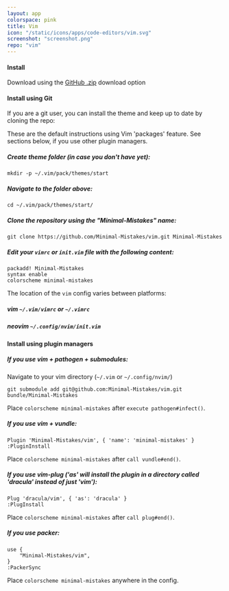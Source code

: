 ```yaml
---
layout: app
colorspace: pink
title: Vim
icon: "/static/icons/apps/code-editors/vim.svg"
screenshot: "screenshot.png"
repo: "vim"
---
```


#### Install

Download using the [GitHub .zip](https://github.com/Minimal-Mistakes/vim/archive/master.zip) download option

#### Install using Git

If you are a git user, you can install the theme and keep up to date by cloning the repo:

These are the default instructions using Vim 'packages' feature. See sections below, if you use other plugin managers.

##### Create theme folder (in case you don't have yet):

```
mkdir -p ~/.vim/pack/themes/start
```

##### Navigate to the folder above:

```
cd ~/.vim/pack/themes/start/
```

##### Clone the repository using the "Minimal-Mistakes" name:

```
git clone https://github.com/Minimal-Mistakes/vim.git Minimal-Mistakes
```

##### Edit your `vimrc` or `init.vim` file with the following content:

```
packadd! Minimal-Mistakes
syntax enable
colorscheme minimal-mistakes
```

The location of the `vim` config varies between platforms:

##### vim `~/.vim/vimrc` or `~/.vimrc`

##### neovim `~/.config/nvim/init.vim`

#### Install using plugin managers

##### If you use vim + pathogen + submodules:

Navigate to your vim directory (`~/.vim` or `~/.config/nvim/`)

```
git submodule add git@github.com:Minimal-Mistakes/vim.git bundle/Minimal-Mistakes
```

Place `colorscheme minimal-mistakes` after `execute pathogen#infect()`.

##### If you use vim + vundle:

```
Plugin 'Minimal-Mistakes/vim', { 'name': 'minimal-mistakes' }
:PluginInstall
```

Place `colorscheme minimal-mistakes` after `call vundle#end()`.

##### If you use vim-plug ('as' will install the plugin in a directory called 'dracula' instead of just 'vim'):

```
Plug 'dracula/vim', { 'as': 'dracula' }
:PlugInstall
```

Place `colorscheme minimal-mistakes` after `call plug#end()`.

##### If you use packer:

```
use {
    "Minimal-Mistakes/vim",
}
:PackerSync
```

Place `colorscheme minimal-mistakes` anywhere in the config.
